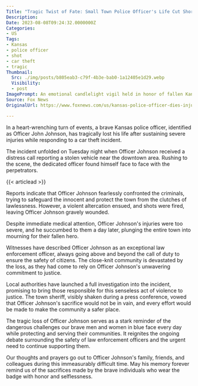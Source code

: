 ```yaml
---
Title: "Tragic Twist of Fate: Small Town Police Officer's Life Cut Short in Violent Confrontation!"
Description: 
Date: 2023-08-08T09:24:32.0000000Z
Categories:
- US
Tags:
- Kansas
- police officer
- shot
- car theft
- tragic
Thumbnail:
  Src: ./img/posts/b805eab3-c79f-4b3e-bab0-1a12405e1d29.webp
  Visibility:
  - post
ImagePrompt: An emotional candlelight vigil held in honor of fallen Kansas police officer John Johnson.
Source: Fox News
OriginalUrl: https://www.foxnews.com/us/kansas-police-officer-dies-injuries-day-after-shot-responding-car-theft

---
```

In a heart-wrenching turn of events, a brave Kansas police officer, identified as Officer John Johnson, has tragically lost his life after sustaining severe injuries while responding to a car theft incident.

The incident unfolded on Tuesday night when Officer Johnson received a distress call reporting a stolen vehicle near the downtown area. Rushing to the scene, the dedicated officer found himself face to face with the perpetrators.

{{< articlead >}}

Reports indicate that Officer Johnson fearlessly confronted the criminals, trying to safeguard the innocent and protect the town from the clutches of lawlessness. However, a violent altercation ensued, and shots were fired, leaving Officer Johnson gravely wounded.

Despite immediate medical attention, Officer Johnson's injuries were too severe, and he succumbed to them a day later, plunging the entire town into mourning for their fallen hero.

Witnesses have described Officer Johnson as an exceptional law enforcement officer, always going above and beyond the call of duty to ensure the safety of citizens. The close-knit community is devastated by the loss, as they had come to rely on Officer Johnson's unwavering commitment to justice.

Local authorities have launched a full investigation into the incident, promising to bring those responsible for this senseless act of violence to justice. The town sheriff, visibly shaken during a press conference, vowed that Officer Johnson's sacrifice would not be in vain, and every effort would be made to make the community a safer place.

The tragic loss of Officer Johnson serves as a stark reminder of the dangerous challenges our brave men and women in blue face every day while protecting and serving their communities. It reignites the ongoing debate surrounding the safety of law enforcement officers and the urgent need to continue supporting them.

Our thoughts and prayers go out to Officer Johnson's family, friends, and colleagues during this immeasurably difficult time. May his memory forever remind us of the sacrifices made by the brave individuals who wear the badge with honor and selflessness.

